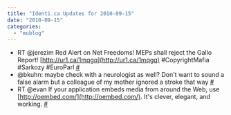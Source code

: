 ```yaml
---
title: "Identi.ca Updates for 2010-09-15"
date: "2010-09-15"
categories: 
  - "mublog"
---
```


- RT @jerezim Red Alert on Net Freedoms! MEPs shall reject the Gallo Report! [http://ur1.ca/1mqgq](http://ur1.ca/1mqgq) #CopyrightMafia #Sarkozy #EuroParl [#](http://identi.ca/notice/50591167)
- @bkuhn: maybe check with a neurologist as well? Don't want to sound a false alarm but a colleague of my mother ignored a stroke that way [#](http://identi.ca/notice/50591707)
- RT @evan If your application embeds media from around the Web, use [http://oembed.com/](http://oembed.com/). It's clever, elegant, and working. [#](http://identi.ca/notice/50686122)
